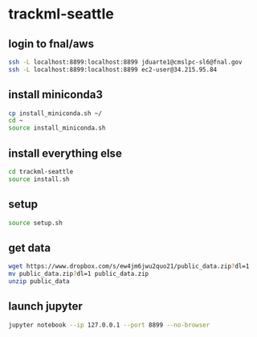 # trackml-seattle

## login to fnal/aws
```bash
ssh -L localhost:8899:localhost:8899 jduarte1@cmslpc-sl6@fnal.gov
ssh -L localhost:8899:localhost:8899 ec2-user@34.215.95.84
```

## install miniconda3
```bash
cp install_miniconda.sh ~/
cd ~
source install_miniconda.sh
```

## install everything else
```bash
cd trackml-seattle
source install.sh
```

## setup
```bash
source setup.sh
```

## get data
```bash
wget https://www.dropbox.com/s/ew4jm6jwu2quo21/public_data.zip?dl=1
mv public_data.zip?dl=1 public_data.zip
unzip public_data
```

## launch jupyter
```bash
jupyter notebook --ip 127.0.0.1 --port 8899 --no-browser
```